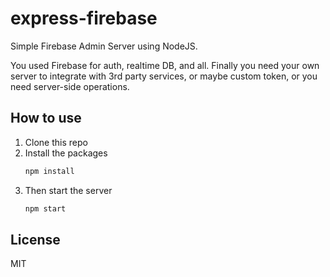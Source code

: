 # express-firebase

Simple Firebase Admin Server using NodeJS.

You used Firebase for auth, realtime DB, and all. Finally you need your own server
to integrate with 3rd party services, or maybe custom token, or you need server-side operations.

## How to use
1. Clone this repo
2. Install the packages
   ```sh
   npm install
   ```
3. Then start the server
    ```sh
    npm start
    ```

## License
MIT